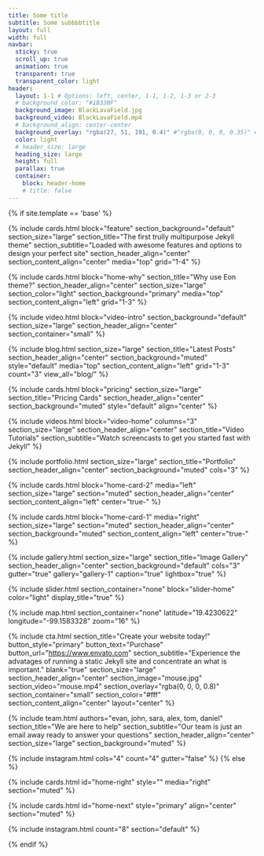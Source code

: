 ```yaml
---
title: Some title
subtitle: Some subbbbtitle
layout: full
width: full
navbar:
  sticky: true
  scroll_up: true
  animation: true
  transparent: true
  transparent_color: light
header:
  layout: 1-1 # Options: left, center, 1-1, 1-2, 1-3 or 2-3
  # background_color: "#1B33BF"
  background_image: BlackLavaField.jpg
  background_video: BlackLavaField.mp4
  # background_align: center-center
  background_overlay: "rgba(27, 51, 191, 0.4)" #"rgba(0, 0, 0, 0.35)" #"rgba(5, 15, 140, 0.75)"
  color: light
  # header_size: large
  heading_size: large
  height: full
  parallax: true
  container:
    block: header-home
    # title: false
---
```


[comment]: # (This actually is the most platform independent comment)

{% if site.template == 'base' %}

  {% include cards.html 
    block="feature" 
    section_background="default" 
    section_size="large"
    section_title="The first trully multipurpose Jekyll theme" 
    section_subtitle="Loaded with awesome features and options to design your perfect site"
    section_header_align="center"
    section_content_align="center"
    media="top"
    grid="1-4"
  %}

  {% include cards.html 
    block="home-why" 
    section_title="Why use Eon theme?"
    section_header_align="center"
    section_size="large"
    section_color="light"
    section_background="primary"
    media="top" 
    section_content_align="left"
    grid="1-3"
  %}

  {% include video.html 
    block="video-intro" 
    section_background="default" 
    section_size="large"
    section_header_align="center" 
    section_container="small"
  %}

  {% include blog.html 
    section_size="large"
    section_title="Latest Posts" 
    section_header_align="center"
    section_background="muted" 
    style="default" 
    media="top" 
    section_content_align="left"
    grid="1-3"
    count="3"
    view_all="blog/"
  %}

  {% include cards.html 
    block="pricing" 
    section_size="large"
    section_title="Pricing Cards" 
    section_header_align="center"
    section_background="muted" 
    style="default"
    align="center"
  %}

  {% include videos.html 
    block="video-home" 
    columns="3" 
    section_size="large"
    section_header_align="center"
    section_title="Video Tutorials" 
    section_subtitle="Watch screencasts to get you started fast with Jekyll" 
  %}



  {% include portfolio.html 
    section_size="large"
    section_title="Portfolio" 
    section_header_align="center"
    section_background="muted"
    cols="3"
  %}

  {% include cards.html 
    block="home-card-2" 
    media="left" 
    section_size="large"
    section="muted" 
    section_header_align="center"  
    section_content_align="left"
    center="true-"
  %}

  {% include cards.html 
    block="home-card-1" 
    media="right" 
    section_size="large"
    section="muted" 
    section_header_align="center"  
    section_background="muted"
    section_content_align="left"
    center="true-"
  %}

  {% include gallery.html 
    section_size="large"
    section_title="Image Gallery" 
    section_header_align="center"
    section_background="default"
    cols="3"
    gutter="true"
    gallery="gallery-1"
    caption="true"
    lightbox="true"
  %}

  {% include slider.html 
    section_container="none"
    block="slider-home" 
    color="light" 
    display_title="true"
  %}

  {% include map.html 
    section_container="none"
    latitude="19.4230622" 
    longitude="-99.1583328" 
    zoom="16" 
  %}

  {% include cta.html 
    section_title="Create your website today!" 
    button_style="primary" 
    button_text="Purchase" 
    button_url="https://www.envato.com" 
    section_subtitle="Experience the advatages of running a static Jekyll site and concentrate an what is important."
    blank="true" 
    section_size="large"
    section_header_align="center"
    section_image="mouse.jpg"
    section_video="mouse.mp4"
    section_overlay="rgba(0, 0, 0, 0.8)"
    section_container="small"
    section_color="#fff"
    section_content_align="center"
    layout="center"
  %}
  
  {% include team.html 
    authors="evan, john, sara, alex, tom, daniel" 
    section_title="We are here to help" 
    section_subtitle="Our team is just an email away ready to answer your questions" 
    section_header_align="center"
    section_size="large"
    section_background="muted" 
  %}

  {% include instagram.html 
    cols="4" 
    count="4" 
    gutter="false"
  %}
{% else %}

  {% include cards.html id="home-right" style="" media="right" section="muted" %}

  {% include cards.html id="home-next" style="primary" align="center" section="muted" %}

  {% include instagram.html count="8" section="default" %}

{% endif %}



<!--
background-image: linear-gradient(to right, #0acffe 0%, #495aff 100%);
background-image: linear-gradient(-225deg, #AC32E4 0%, #7918F2 48%, #4801FF 100%);
background-image: linear-gradient(-225deg, #A445B2 0%, #D41872 52%, #FF0066 100%); -->
